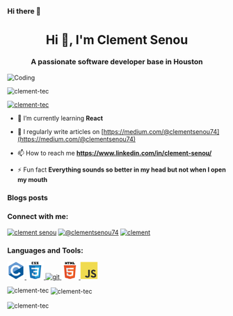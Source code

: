 ### Hi there 👋

<h1 align="center">Hi 👋, I'm Clement Senou</h1>
<h3 align="center">A passionate software developer base in Houston</h3>
<img align="center" alt="Coding" width="400" src="https://miro.medium.com/max/1360/0*7Q3yvSIv_t0ioJ-Z.gif">

<p align="left"> <img src="https://komarev.com/ghpvc/?username=clement-tec&label=Profile%20views&color=0e75b6&style=flat" alt="clement-tec" /> </p>

<p align="left"> <a href="https://github.com/ryo-ma/github-profile-trophy"><img src="https://github-profile-trophy.vercel.app/?username=clement-tec" alt="clement-tec" /></a> </p>

- 🌱 I’m currently learning **React**

- 📝 I regularly write articles on [https://medium.com/@clementsenou74](https://medium.com/@clementsenou74)

- 📫 How to reach me **https://www.linkedin.com/in/clement-senou/**

- ⚡ Fun fact **Everything sounds so better in my head but not when I open my mouth**

### Blogs posts
<!-- BLOG-POST-LIST:START -->
<!-- BLOG-POST-LIST:END -->

<h3 align="left">Connect with me:</h3>
<p align="left">
<a href="https://linkedin.com/in/clement senou" target="blank"><img align="center" src="https://raw.githubusercontent.com/rahuldkjain/github-profile-readme-generator/master/src/images/icons/Social/linked-in-alt.svg" alt="clement senou" height="30" width="40" /></a>
<a href="https://medium.com/@clementsenou74" target="blank"><img align="center" src="https://raw.githubusercontent.com/rahuldkjain/github-profile-readme-generator/master/src/images/icons/Social/medium.svg" alt="@clementsenou74" height="30" width="40" /></a>
<a href="https://discord.gg/clement" target="blank"><img align="center" src="https://raw.githubusercontent.com/rahuldkjain/github-profile-readme-generator/master/src/images/icons/Social/discord.svg" alt="clement" height="30" width="40" /></a>
</p>

<h3 align="left">Languages and Tools:</h3>
<p align="left"> <a href="https://www.cprogramming.com/" target="_blank" rel="noreferrer"> <img src="https://raw.githubusercontent.com/devicons/devicon/master/icons/c/c-original.svg" alt="c" width="40" height="40"/> </a> <a href="https://www.w3schools.com/css/" target="_blank" rel="noreferrer"> <img src="https://raw.githubusercontent.com/devicons/devicon/master/icons/css3/css3-original-wordmark.svg" alt="css3" width="40" height="40"/> </a> <a href="https://git-scm.com/" target="_blank" rel="noreferrer"> <img src="https://www.vectorlogo.zone/logos/git-scm/git-scm-icon.svg" alt="git" width="40" height="40"/> </a> <a href="https://www.w3.org/html/" target="_blank" rel="noreferrer"> <img src="https://raw.githubusercontent.com/devicons/devicon/master/icons/html5/html5-original-wordmark.svg" alt="html5" width="40" height="40"/> </a> <a href="https://developer.mozilla.org/en-US/docs/Web/JavaScript" target="_blank" rel="noreferrer"> <img src="https://raw.githubusercontent.com/devicons/devicon/master/icons/javascript/javascript-original.svg" alt="javascript" width="40" height="40"/> </a> </p>

<p><img align="left" src="https://github-readme-stats.vercel.app/api/top-langs?username=clement-tec&show_icons=true&locale=en&layout=compact" alt="clement-tec" /></p>

<p>&nbsp;<img align="center" src="https://github-readme-stats.vercel.app/api?username=clement-tec&show_icons=true&locale=en" alt="clement-tec" /></p>

<p><img align="center" src="https://github-readme-streak-stats.herokuapp.com/?user=clement-tec&" alt="clement-tec" /></p>
